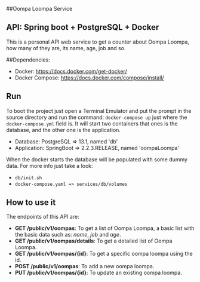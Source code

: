 ##Oompa Loompa Service

## API: Spring boot + PostgreSQL + Docker

This is a personal API web service to get a counter about Oompa Loompa, how many of they are, its name, age, job and so.

##Dependencies:
- Docker: https://docs.docker.com/get-docker/
- Docker Compose: https://docs.docker.com/compose/install/

## Run
To boot the project just open a Terminal Emulator and put the prompt in the source directory and run the command: ```docker-compose up``` just where the ```docker-compose.yml``` field is.
It will start two containers that ones is the database, and the other one is the application.
- Database: PostgreSQL => 13.1, named 'db' 
- Application: SpringBoot => 2.2.3.RELEASE, named 'oompaLoompa'

When the docker starts the database will be populated with some dummy data. 
For more info just take a look:
- ```db/init.sh```
- ```docker-compose.yaml => services/db/volumes```

## How to use it
The endpoints of this API are:
- **GET /public/v1/oompas**: To get a list of Oompa Loompa, a basic list with the basic data such as: *name*, *job* and *age*.
- **GET /public/v1/oompas/details**: To get a detailed list of Oompa Loompa.
- **GET /public/v1/oompas/{id}**: To get a specific oompa loompa using the id. 
- **POST /public/v1/oompas**: To add a new oompa loompa.
- **PUT /public/v1/oompas/{id}**: To update an existing oompa loompa.
